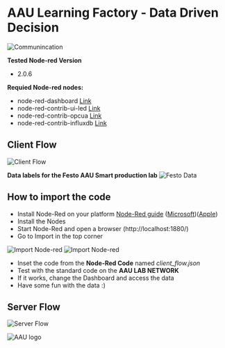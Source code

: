 # AAU Learning Factory - Data Driven Decision

![Communincation](https://github.com/glinvad/AAU_Learning_Factory_-_Data_driven_decision/blob/main/Pictures/communication.png)

**Tested Node-red Version**
- 2.0.6

**Requied Node-red nodes:**
- node-red-dashboard [Link](https://flows.nodered.org/node/node-red-dashboard)
- node-red-contrib-ui-led [Link](https://flows.nodered.org/node/node-red-contrib-ui-led)
- node-red-contrib-opcua [Link](https://flows.nodered.org/node/node-red-contrib-opcua)
- node-red-contrib-influxdb [Link](https://flows.nodered.org/node/node-red-contrib-influxdbCancel)

## Client Flow
![Client Flow](https://github.com/glinvad/AAU_Learning_Factory_-_Data_driven_decision/blob/main/Pictures/Client-flow.png)

**Data labels for the Festo AAU Smart production lab**
![Festo Data](https://github.com/glinvad/AAU_Learning_Factory_-_Data_driven_decision/blob/main/Pictures/Labels_festo.png)

## How to import the code
- Install Node-Red on your platform [Node-Red guide](https://nodered.org/docs/getting-started/local) ([Microsoft](https://www.youtube.com/watch?v=hEpeobDyj8k))([Apple](https://www.youtube.com/watch?v=9cHxLJq30AI))
- Install the Nodes
- Start Node-Red and open a browser (http://localhost:1880/)
- Go to Import in the top corner 

![Import Node-red](https://github.com/glinvad/AAU_Learning_Factory_-_Data_driven_decision/blob/main/Pictures/NodeRedImport.jpg)
![Import Node-red](https://github.com/glinvad/AAU_Learning_Factory_-_Data_driven_decision/blob/main/Pictures/Import.png)


- Inset the code from the **Node-Red Code** named *client_flow.json*
- Test with the standard code on the **AAU LAB NETWORK**
- If it works, change the Dashboard and access the data
- Have some fun with the data :)

## Server Flow
![Server Flow](https://github.com/glinvad/AAU_Learning_Factory_-_Data_driven_decision/blob/main/Pictures/Rpi-flow.png)



![AAU logo](https://github.com/glinvad/AAU_Learning_Factory_-_Data_driven_decision/blob/main/Pictures/AAUlogo.png)
